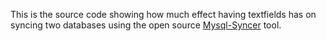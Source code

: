 This is the source code showing how much effect having textfields has on syncing two databases using the open source [Mysql-Syncer](https://github.com/iRAP-software/MySQL-Syncer) tool.
